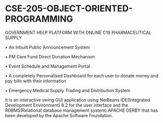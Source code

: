 # CSE-205-OBJECT-ORIENTED-PROGRAMMING
GOVERNMENT HELP PLATFORM WITH ONLINE C19 PHARMACEUTICAL SUPPLY


• An Inbuilt Public Announcement System

• PM Care Fund Direct Donation Mechanism

• Event Schedule and Management Portal

• A completely Personalised Dashboard for each user to donate money and pay bills with their information

• Emergency Medical Supply Trading and Distribution System

It is an interactive swing GUI application using NetBeans IDE(Integrated Development Environment) 8.2 for the user interface and the RDBMS(Relational database management system) APACHE DERBY that has been developed by the Apache Software Foundation. 
